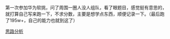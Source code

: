 第一次参加华为软挑，问了周围一圈人没人组队，看了眼题目，感觉挺有意思的，就打算自己写来跑一下，不求分数，主要是想学点东西，顺便记录一下。（最后跑了195w+，自己的能力也就到这了）

[思路分析](https://zhuanlan.zhihu.com/p/618370521)
